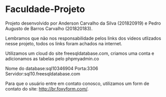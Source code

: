# Faculdade-Projeto

Projeto desenvolvido por Anderson Carvalho da Silva (201820919) e Pedro Augusto de Barros Carvalho (201820183).

Lembramos que não nos responsabilidade pelos links dos videos utlizados nesse projeto, todos os links foram achados na internet.

Utilizamos um cloud do site freesqldatabase.com, criamos uma conta e adicionamos as tabelas pelo phpmyadmin.co

Nome do database:sql10346904
Porta:3306
Servidor:sql10.freesqldatabase.com

Para que o usuário entre em contato conosco, utilizamos um form de contato do site: http://br.foxyform.com/.